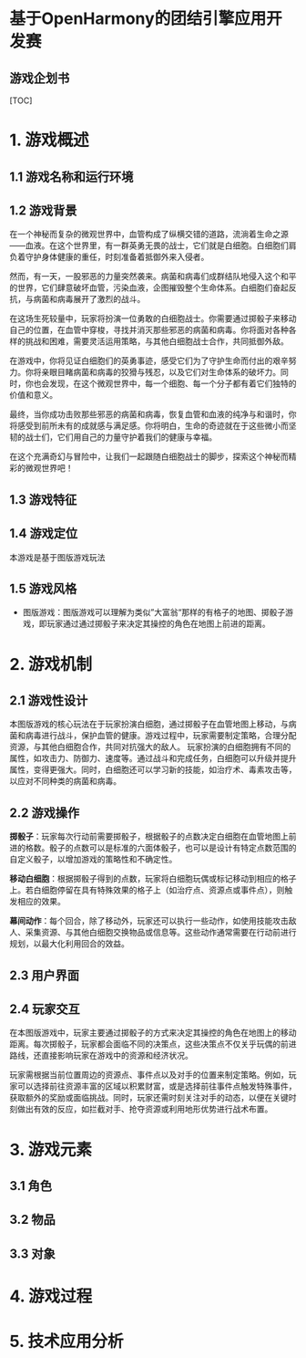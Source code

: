 基于OpenHarmony的团结引擎应用开发赛
=========
游戏企划书
------------

[TOC]

# 1. 游戏概述

## 1.1 游戏名称和运行环境



## 1.2 游戏背景

在一个神秘而复杂的微观世界中，血管构成了纵横交错的道路，流淌着生命之源——血液。在这个世界里，有一群英勇无畏的战士，它们就是白细胞。白细胞们肩负着守护身体健康的重任，时刻准备着抵御外来入侵者。

然而，有一天，一股邪恶的力量突然袭来。病菌和病毒们成群结队地侵入这个和平的世界，它们肆意破坏血管，污染血液，企图摧毁整个生命体系。白细胞们奋起反抗，与病菌和病毒展开了激烈的战斗。

在这场生死较量中，玩家将扮演一位勇敢的白细胞战士。你需要通过掷骰子来移动自己的位置，在血管中穿梭，寻找并消灭那些邪恶的病菌和病毒。你将面对各种各样的挑战和困难，需要灵活运用策略，与其他白细胞战士合作，共同抵御外敌。

在游戏中，你将见证白细胞们的英勇事迹，感受它们为了守护生命而付出的艰辛努力。你将亲眼目睹病菌和病毒的狡猾与残忍，以及它们对生命体系的破坏力。同时，你也会发现，在这个微观世界中，每一个细胞、每一个分子都有着它们独特的价值和意义。

最终，当你成功击败那些邪恶的病菌和病毒，恢复血管和血液的纯净与和谐时，你将感受到前所未有的成就感与满足感。你将明白，生命的奇迹就在于这些微小而坚韧的战士们，它们用自己的力量守护着我们的健康与幸福。

在这个充满奇幻与冒险中，让我们一起跟随白细胞战士的脚步，探索这个神秘而精彩的微观世界吧！

## 1.3 游戏特征

## 1.4 游戏定位

本游戏是基于图版游戏玩法

## 1.5 游戏风格

- 图版游戏：图版游戏可以理解为类似”大富翁“那样的有格子的地图、掷骰子游戏，即玩家通过通过掷骰子来决定其操控的角色在地图上前进的距离。

# 2. 游戏机制

## 2.1 游戏性设计

本图版游戏的核心玩法在于玩家扮演白细胞，通过掷骰子在血管地图上移动，与病菌和病毒进行战斗，保护血管的健康。游戏过程中，玩家需要制定策略，合理分配资源，与其他白细胞合作，共同对抗强大的敌人。
玩家扮演的白细胞拥有不同的属性，如攻击力、防御力、速度等。通过战斗和完成任务，白细胞可以升级并提升属性，变得更强大。同时，白细胞还可以学习新的技能，如治疗术、毒素攻击等，以应对不同种类的病菌和病毒。

## 2.2 游戏操作

**掷骰子**：玩家每次行动前需要掷骰子，根据骰子的点数决定白细胞在血管地图上前进的格数。骰子的点数可以是标准的六面体骰子，也可以是设计有特定点数范围的自定义骰子，以增加游戏的策略性和不确定性。

**移动白细胞**：根据掷骰子得到的点数，玩家将白细胞玩偶或标记移动到相应的格子上。若白细胞停留在具有特殊效果的格子上（如治疗点、资源点或事件点），则触发相应的效果。

**幕间动作**：每个回合，除了移动外，玩家还可以执行一些动作，如使用技能攻击敌人、采集资源、与其他白细胞交换物品或信息等。这些动作通常需要在行动前进行规划，以最大化利用回合的效益。

## 2.3 用户界面

## 2.4 玩家交互
在本图版游戏中，玩家主要通过掷骰子的方式来决定其操控的角色在地图上的移动距离。每次掷骰子，玩家都会面临不同的决策点，这些决策点不仅关乎玩偶的前进路线，还直接影响玩家在游戏中的资源和经济状况。

玩家需根据当前位置周边的资源点、事件点以及对手的位置来制定策略。例如，玩家可以选择前往资源丰富的区域以积累财富，或是选择前往事件点触发特殊事件，获取额外的奖励或面临挑战。同时，玩家还需时刻关注对手的动态，以便在关键时刻做出有效的反应，如拦截对手、抢夺资源或利用地形优势进行战术布置。
# 3. 游戏元素

## 3.1 角色

## 3.2 物品

## 3.3 对象

# 4. 游戏过程

# 5. 技术应用分析

